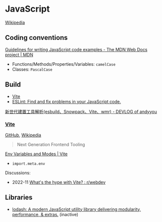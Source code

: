 # JavaScript
[Wikipedia](https://en.wikipedia.org/wiki/JavaScript)

## Coding conventions
[Guidelines for writing JavaScript code examples - The MDN Web Docs project | MDN](https://developer.mozilla.org/en-US/docs/MDN/Writing_guidelines/Writing_style_guide/Code_style_guide/JavaScript)
- Functions/Methods/Properties/Variables: `camelCase`
- Classes: `PascalCase`

## Build
- [Vite](#vite)
- [ESLint: Find and fix problems in your JavaScript code.](https://github.com/eslint/eslint)

[新世代建置工具解析(esbuild、Snowpack、Vite、wmr) - DEVLOG of andyyou](https://andyyou.github.io/2021/04/25/new-generation-of-build-tools-comparsing/)

### [Vite](https://vitejs.dev/)
[GitHub](https://github.com/vitejs/vite), [Wikipedia](https://en.wikipedia.org/wiki/Vite_(software))

> Next Generation Frontend Tooling

[Env Variables and Modes | Vite](https://vite.dev/guide/env-and-mode)
- `import.meta.env`

Discussions:
- 2022-11 [What's the hype with Vite? : r/webdev](https://www.reddit.com/r/webdev/comments/z4rbe4/whats_the_hype_with_vite/)

## Libraries
- [lodash: A modern JavaScript utility library delivering modularity, performance, & extras.](https://github.com/lodash/lodash) (inactive)
